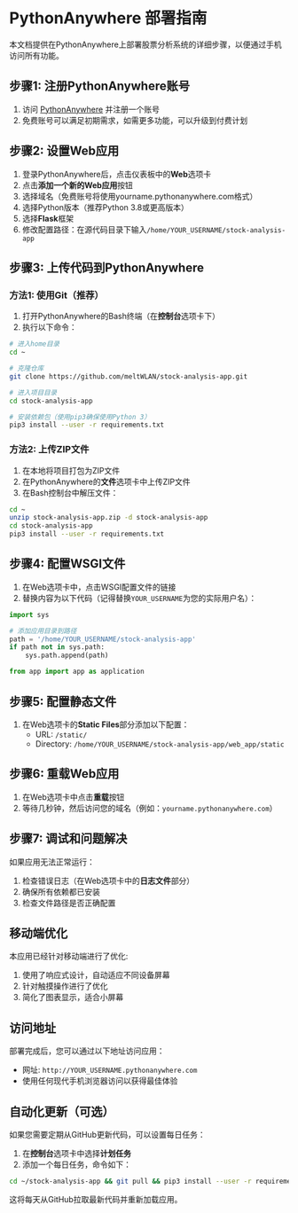 # PythonAnywhere 部署指南

本文档提供在PythonAnywhere上部署股票分析系统的详细步骤，以便通过手机访问所有功能。

## 步骤1: 注册PythonAnywhere账号

1. 访问 [PythonAnywhere](https://www.pythonanywhere.com/) 并注册一个账号
2. 免费账号可以满足初期需求，如需更多功能，可以升级到付费计划

## 步骤2: 设置Web应用

1. 登录PythonAnywhere后，点击仪表板中的**Web**选项卡
2. 点击**添加一个新的Web应用**按钮
3. 选择域名（免费账号将使用yourname.pythonanywhere.com格式）
4. 选择Python版本（推荐Python 3.8或更高版本）
5. 选择**Flask**框架
6. 修改配置路径：在源代码目录下输入`/home/YOUR_USERNAME/stock-analysis-app`

## 步骤3: 上传代码到PythonAnywhere

### 方法1: 使用Git（推荐）

1. 打开PythonAnywhere的Bash终端（在**控制台**选项卡下）
2. 执行以下命令：

```bash
# 进入home目录
cd ~

# 克隆仓库
git clone https://github.com/meltWLAN/stock-analysis-app.git

# 进入项目目录
cd stock-analysis-app

# 安装依赖包（使用pip3确保使用Python 3）
pip3 install --user -r requirements.txt
```

### 方法2: 上传ZIP文件

1. 在本地将项目打包为ZIP文件
2. 在PythonAnywhere的**文件**选项卡中上传ZIP文件
3. 在Bash控制台中解压文件：
```bash
cd ~
unzip stock-analysis-app.zip -d stock-analysis-app
cd stock-analysis-app
pip3 install --user -r requirements.txt
```

## 步骤4: 配置WSGI文件

1. 在Web选项卡中，点击WSGI配置文件的链接
2. 替换内容为以下代码（记得替换`YOUR_USERNAME`为您的实际用户名）：

```python
import sys

# 添加应用目录到路径
path = '/home/YOUR_USERNAME/stock-analysis-app'
if path not in sys.path:
    sys.path.append(path)

from app import app as application
```

## 步骤5: 配置静态文件

1. 在Web选项卡的**Static Files**部分添加以下配置：
   - URL: `/static/`
   - Directory: `/home/YOUR_USERNAME/stock-analysis-app/web_app/static`

## 步骤6: 重载Web应用

1. 在Web选项卡中点击**重载**按钮
2. 等待几秒钟，然后访问您的域名（例如：`yourname.pythonanywhere.com`）

## 步骤7: 调试和问题解决

如果应用无法正常运行：

1. 检查错误日志（在Web选项卡中的**日志文件**部分）
2. 确保所有依赖都已安装
3. 检查文件路径是否正确配置

## 移动端优化

本应用已经针对移动端进行了优化:

1. 使用了响应式设计，自动适应不同设备屏幕
2. 针对触摸操作进行了优化
3. 简化了图表显示，适合小屏幕

## 访问地址

部署完成后，您可以通过以下地址访问应用：

- 网址: `http://YOUR_USERNAME.pythonanywhere.com`
- 使用任何现代手机浏览器访问以获得最佳体验

## 自动化更新（可选）

如果您需要定期从GitHub更新代码，可以设置每日任务：

1. 在**控制台**选项卡中选择**计划任务**
2. 添加一个每日任务，命令如下：

```bash
cd ~/stock-analysis-app && git pull && pip3 install --user -r requirements.txt && touch /var/www/YOUR_USERNAME_pythonanywhere_com_wsgi.py
```

这将每天从GitHub拉取最新代码并重新加载应用。 